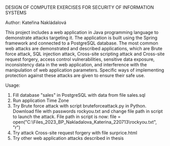 DESIGN OF COMPUTER EXERCISES FOR SECURITY OF INFORMATION SYSTEMS

Author: Kateřina Nakládalová

This project includes a web application in Java programming language to demonstrate attacks targeting it. The application is built using the Spring framework and connected to a PostgreSQL database. The most common web attacks are demonstrated and described
applications, which are Brute force attack, SQL injection attack, Cross-site scripting attack and Cross-site request forgery, access control vulnerabilities, sensitive data exposure, inconsistency data in the web application, and interference with the manipulation of web application parameters. Specific ways of implementing protection against these attacks are given to ensure their safe use.

Usage:

1. Fill database "sales" in PostgreSQL with data from file sales.sql
2. Run application Time Zone
3. Try Brute force attack with script bruteforceattack.py in Python. Download file with passwords rockyou.txt and change file path in script to launch the attack. 
   File path in script is now: file = open("C:\\Files_2023_BP_Nakladalova_Katerina_220713\\rockyou.txt", "r")
4. Try attack Cross-site request forgery with file surprice.html
5. Try other web application attacks described in thesis


